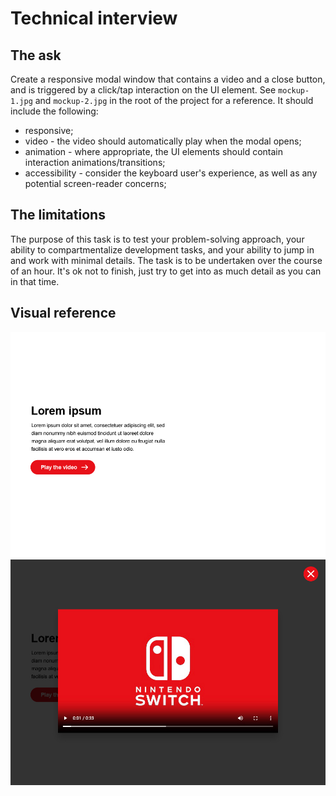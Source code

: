 # Technical interview

## The ask

Create a responsive modal window that contains a video and a close button, and is triggered by a click/tap interaction on the UI element. See `mockup-1.jpg` and `mockup-2.jpg` in the root of the project for a reference. It should include the following:

- responsive;
- video - the video should automatically play when the modal opens;
- animation - where appropriate, the UI elements should contain interaction animations/transitions;
- accessibility - consider the keyboard user's experience, as well as any potential screen-reader concerns;

## The limitations

The purpose of this task is to test your problem-solving approach, your ability to compartmentalize development tasks, and your ability to jump in and work with minimal details. The task is to be undertaken over the course of an hour. It's ok not to finish, just try to get into as much detail as you can in that time.

## Visual reference

<img src="./mockup-1.jpg" alt="" />  
  
  
<img src="./mockup-2.jpg" alt="" />
